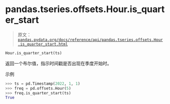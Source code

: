 # pandas.tseries.offsets.Hour.is_quarter_start

> 原文：[`pandas.pydata.org/docs/reference/api/pandas.tseries.offsets.Hour.is_quarter_start.html`](https://pandas.pydata.org/docs/reference/api/pandas.tseries.offsets.Hour.is_quarter_start.html)

```py
Hour.is_quarter_start(ts)
```

返回一个布尔值，指示时间戳是否出现在季度开始时。

示例

```py
>>> ts = pd.Timestamp(2022, 1, 1)
>>> freq = pd.offsets.Hour(5)
>>> freq.is_quarter_start(ts)
True 
```

